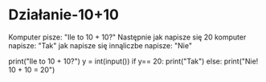 # Działanie-10+10
Komputer pisze: "Ile to 10 + 10?" Następnie jak napisze się 20 komputer napisze: "Tak" jak napisze się innąliczbe napisze: "Nie"


print("Ile to 10 + 10?")
y = int(input())
if y== 20:
    print("Tak")
else:
    print("Nie! 10 + 10 = 20")
